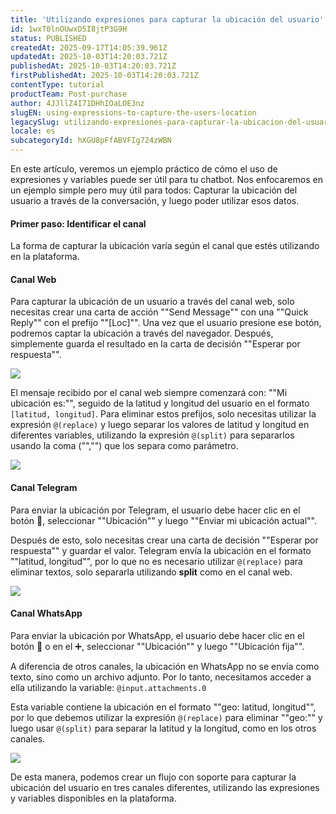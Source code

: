 ```yaml
---
title: 'Utilizando expresiones para capturar la ubicación del usuario'
id: 1wxT0lnOUwxD5I8jtP3G9H
status: PUBLISHED
createdAt: 2025-09-17T14:05:39.961Z
updatedAt: 2025-10-03T14:20:03.721Z
publishedAt: 2025-10-03T14:20:03.721Z
firstPublishedAt: 2025-10-03T14:20:03.721Z
contentType: tutorial
productTeam: Post-purchase
author: 4JJllZ4I71DHhIOaLOE3nz
slugEN: using-expressions-to-capture-the-users-location
legacySlug: utilizando-expresiones-para-capturar-la-ubicacion-del-usuario
locale: es
subcategoryId: hXGU8pFfABVFIg724zWBN
---
```


En este artículo, veremos un ejemplo práctico de cómo el uso de expresiones y variables puede ser útil para tu chatbot. Nos enfocaremos en un ejemplo simple pero muy útil para todos: Capturar la ubicación del usuario a través de la conversación, y luego poder utilizar esos datos.

#### Primer paso: Identificar el canal

La forma de capturar la ubicación varía según el canal que estés utilizando en la plataforma.

#### Canal Web

Para capturar la ubicación de un usuario a través del canal web, solo necesitas crear una carta de acción ""Send Message"" con una ""Quick Reply"" con el prefijo ""[Loc]"". Una vez que el usuario presione ese botón, podremos captar la ubicación a través del navegador. Después, simplemente guarda el resultado en la carta de decisión ""Esperar por respuesta"".

![](https://cdn.statically.io/gh/vtexdocs/help-center-content/refs/heads/main/docs/es/tutorials/weni-by-vtex/flujos/utilizando-expresiones-para-capturar-la-ubicacion-del-usuario_1.png)

El mensaje recibido por el canal web siempre comenzará con: ""Mi ubicación es:"", seguido de la latitud y longitud del usuario en el formato `[latitud, longitud]`. Para eliminar estos prefijos, solo necesitas utilizar la expresión `@(replace)` y luego separar los valores de latitud y longitud en diferentes variables, utilizando la expresión `@(split)` para separarlos usando la coma ("","") que los separa como parámetro.

![](https://cdn.statically.io/gh/vtexdocs/help-center-content/refs/heads/main/docs/es/tutorials/weni-by-vtex/flujos/utilizando-expresiones-para-capturar-la-ubicacion-del-usuario_2.png)

#### Canal Telegram

Para enviar la ubicación por Telegram, el usuario debe hacer clic en el botón 📎, seleccionar ""Ubicación"" y luego ""Enviar mi ubicación actual"".

Después de esto, solo necesitas crear una carta de decisión ""Esperar por respuesta"" y guardar el valor. Telegram envía la ubicación en el formato ""latitud, longitud"", por lo que no es necesario utilizar `@(replace)` para eliminar textos, solo separarla utilizando **split** como en el canal web.

![](https://cdn.statically.io/gh/vtexdocs/help-center-content/refs/heads/main/docs/es/tutorials/weni-by-vtex/flujos/utilizando-expresiones-para-capturar-la-ubicacion-del-usuario_3.png)

#### Canal WhatsApp

Para enviar la ubicación por WhatsApp, el usuario debe hacer clic en el botón 📎 o en el ➕, seleccionar ""Ubicación"" y luego ""Ubicación fija"".

A diferencia de otros canales, la ubicación en WhatsApp no se envía como texto, sino como un archivo adjunto. Por lo tanto, necesitamos acceder a ella utilizando la variable: `@input.attachments.0`

Esta variable contiene la ubicación en el formato ""geo: latitud, longitud"", por lo que debemos utilizar la expresión `@(replace)` para eliminar ""geo:"" y luego usar `@(split)` para separar la latitud y la longitud, como en los otros canales.

![](https://cdn.statically.io/gh/vtexdocs/help-center-content/refs/heads/main/docs/es/tutorials/weni-by-vtex/flujos/utilizando-expresiones-para-capturar-la-ubicacion-del-usuario_4.png)

De esta manera, podemos crear un flujo con soporte para capturar la ubicación del usuario en tres canales diferentes, utilizando las expresiones y variables disponibles en la plataforma.

